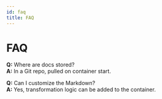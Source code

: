 ```yaml
---
id: faq
title: FAQ
---
```

# FAQ

**Q:** Where are docs stored?  
**A:** In a Git repo, pulled on container start.

**Q:** Can I customize the Markdown?  
**A:** Yes, transformation logic can be added to the container.

